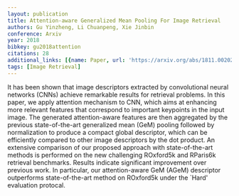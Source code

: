 ```yaml
---
layout: publication
title: Attention-aware Generalized Mean Pooling For Image Retrieval
authors: Gu Yinzheng, Li Chuanpeng, Xie Jinbin
conference: Arxiv
year: 2018
bibkey: gu2018attention
citations: 28
additional_links: [{name: Paper, url: 'https://arxiv.org/abs/1811.00202'}]
tags: [Image Retrieval]
---
```

It has been shown that image descriptors extracted by convolutional neural
networks (CNNs) achieve remarkable results for retrieval problems. In this
paper, we apply attention mechanism to CNN, which aims at enhancing more
relevant features that correspond to important keypoints in the input image.
The generated attention-aware features are then aggregated by the previous
state-of-the-art generalized mean (GeM) pooling followed by normalization to
produce a compact global descriptor, which can be efficiently compared to other
image descriptors by the dot product. An extensive comparison of our proposed
approach with state-of-the-art methods is performed on the new challenging
ROxford5k and RParis6k retrieval benchmarks. Results indicate significant
improvement over previous work. In particular, our attention-aware GeM (AGeM)
descriptor outperforms state-of-the-art method on ROxford5k under the `Hard'
evaluation protocal.